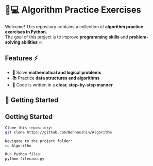 # 📝💻 Algorithm Practice Exercises 

Welcome! This repository contains a collection of **algorithm practice exercises in Python**.  
The goal of this project is to improve **programming skills** and **problem-solving abilities** 🔥

## Features ⚡
- 🧮 Solve **mathematical and logical problems**   
- 📚 Practice **data structures and algorithms**   
- 📝 Code is written in a **clear, step-by-step manner**   

## 🚀 Getting Started 

## Getting Started
```bash
Clone this repository:
git clone https://github.com/Behnoushin/Algorithm
```

```bash
Navigate to the project folder:
cd Algorithm
```

```bash
Run Python files:
python filename.py
```
